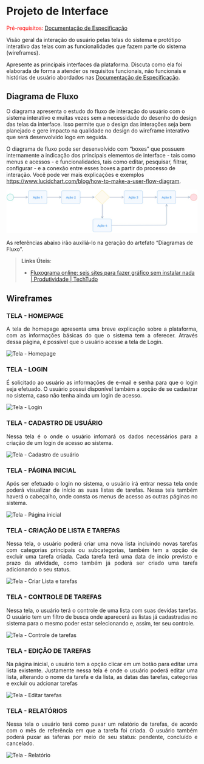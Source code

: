 
# Projeto de Interface

<span style="color:red">Pré-requisitos: <a href="2-Especificação do Projeto.md"> Documentação de Especificação</a></span>

Visão geral da interação do usuário pelas telas do sistema e protótipo interativo das telas com as funcionalidades que fazem parte do sistema (wireframes).

 Apresente as principais interfaces da plataforma. Discuta como ela foi elaborada de forma a atender os requisitos funcionais, não funcionais e histórias de usuário abordados nas <a href="2-Especificação do Projeto.md"> Documentação de Especificação</a>.

## Diagrama de Fluxo

O diagrama apresenta o estudo do fluxo de interação do usuário com o sistema interativo e  muitas vezes sem a necessidade do desenho do design das telas da interface. Isso permite que o design das interações seja bem planejado e gere impacto na qualidade no design do wireframe interativo que será desenvolvido logo em seguida.

O diagrama de fluxo pode ser desenvolvido com “boxes” que possuem internamente a indicação dos principais elementos de interface - tais como menus e acessos - e funcionalidades, tais como editar, pesquisar, filtrar, configurar - e a conexão entre esses boxes a partir do processo de interação. Você pode ver mais explicações e exemplos https://www.lucidchart.com/blog/how-to-make-a-user-flow-diagram.

![Exemplo de Diagrama de Fluxo](img/diagramafluxo2.jpg)

As referências abaixo irão auxiliá-lo na geração do artefato “Diagramas de Fluxo”.

> **Links Úteis**:
> - [Fluxograma online: seis sites para fazer gráfico sem instalar nada | Produtividade | TechTudo](https://www.techtudo.com.br/listas/2019/03/fluxograma-online-seis-sites-para-fazer-grafico-sem-instalar-nada.ghtml)

## Wireframes

### TELA - HOMEPAGE

<p align="justify">A tela de homepage apresenta uma breve explicação sobre a plataforma, com as informações básicas do que o sistema tem a oferecer. Através dessa página, é possível que o usuário acesse a tela de Login.</p>

![Tela - Homepage](https://github.com/ICEI-PUC-Minas-PMV-ADS/pmv-ads-2023-1-e4-proj-infra-t1-todolist/assets/89323922/030dacc1-9751-4f74-b4b9-fbfb11432bbf)

### TELA - LOGIN

<p align="justify">É solicitado ao usuário as informações de e-mail e senha para que o login seja efetuado. O usuário possui disponível também a opção de se cadastrar no sistema, caso não tenha ainda um login de acesso.</p>

![Tela - Login](https://github.com/ICEI-PUC-Minas-PMV-ADS/pmv-ads-2023-1-e4-proj-infra-t1-todolist/assets/89323922/e6741ae3-d5a5-450e-b179-0704f06fb1bc)

### TELA - CADASTRO DE USUÁRIO

<p align="justify">Nessa tela é o onde o usuário infomará os dados necessários para a criação de um login de acesso ao sistema.</p>

![Tela - Cadastro de usuário](https://github.com/ICEI-PUC-Minas-PMV-ADS/pmv-ads-2023-1-e4-proj-infra-t1-todolist/assets/89323922/203371a7-b657-4641-a166-49fa8d4d248f)


### TELA - PÁGINA INICIAL

<p align="justify"> Após ser efetuado o login no sistema, o usuário irá entrar nessa tela onde poderá visualizar de início as suas listas de tarefas. Nessa tela também haverá o cabeçalho, onde consta os menus de acesso as outras páginas no sistema.</p>

![Tela - Página inicial](https://github.com/ICEI-PUC-Minas-PMV-ADS/pmv-ads-2023-1-e4-proj-infra-t1-todolist/assets/89323922/f39fd4bc-a81d-49ef-af17-5c8c3d3de8ab)

### TELA - CRIAÇÃO DE LISTA E TAREFAS

<p align="justify">Nessa tela, o usuário poderá criar uma nova lista incluindo novas tarefas com categorias principais ou subcategorias, também tem a opção de excluir uma tarefa criada. Cada tarefa terá uma data de incio previsto e prazo da atividade, como também já poderá ser criado uma tarefa adicionando o seu status.</p>

![Tela - Criar Lista e tarefas](https://github.com/ICEI-PUC-Minas-PMV-ADS/pmv-ads-2023-1-e4-proj-infra-t1-todolist/assets/89323922/0772ac8c-0ee5-4714-a85e-b4ada7c194d7)

### TELA - CONTROLE DE TAREFAS

<p align="justify">Nessa tela, o usuário terá o controle de uma lista com suas devidas tarefas. O usuário tem um filtro de busca onde aparecerá as listas já cadastradas no sistema para o mesmo poder estar selecionando e, assim, ter seu controle.</p> 

![Tela - Controle de tarefas](https://github.com/ICEI-PUC-Minas-PMV-ADS/pmv-ads-2023-1-e4-proj-infra-t1-todolist/assets/89323922/bc061af3-e380-4737-9cd5-1df6cace2526)

### TELA - EDIÇÃO DE TAREFAS

<p align="justify">Na página inicial, o usuário tem a opção clicar em um botão para editar uma lista existente. Justamente nessa tela é onde o usuário poderá editar uma lista, alterando o nome da tarefa e da lista, as datas das tarefas, categorias e excluir ou adcionar tarefas</p>

![Tela - Editar tarefas](https://github.com/ICEI-PUC-Minas-PMV-ADS/pmv-ads-2023-1-e4-proj-infra-t1-todolist/assets/89323922/4f823182-014c-4393-884a-e80ace48c211)

### TELA - RELATÓRIOS

<p align="justify">Nessa tela o usuário terá como puxar um relatório de tarefas, de acordo com o mês de referência em que a tarefa foi criada. O usuário também poderá puxar as taferas por meio de seu status: pendente, concluído e cancelado.</p> 

![Tela - Relatório](https://github.com/ICEI-PUC-Minas-PMV-ADS/pmv-ads-2023-1-e4-proj-infra-t1-todolist/assets/89323922/39f23ca0-4cb4-4ad5-b5ac-44371c0e5f62)

